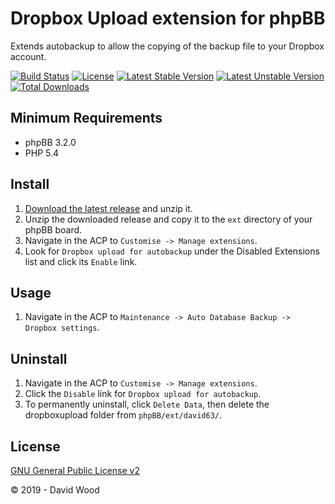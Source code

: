 # Dropbox Upload extension for phpBB

Extends autobackup to allow the copying of the backup file to your Dropbox account.

[![Build Status](https://travis-ci.com/david63/dropboxupload.svg?branch=master)](https://travis-ci.com/david63/dropboxupload)
[![License](https://poser.pugx.org/david63/dropboxupload/license)](https://packagist.org/packages/david63/dropboxupload)
[![Latest Stable Version](https://poser.pugx.org/david63/dropboxupload/v/stable)](https://packagist.org/packages/david63/dropboxupload)
[![Latest Unstable Version](https://poser.pugx.org/david63/dropboxupload/v/unstable)](https://packagist.org/packages/david63/dropboxupload)
[![Total Downloads](https://poser.pugx.org/david63/dropboxupload/downloads)](https://packagist.org/packages/david63/dropboxupload)

## Minimum Requirements
* phpBB 3.2.0
* PHP 5.4

## Install
1. [Download the latest release](https://github.com/david63/dropboxupload/archive/3.2.zip) and unzip it.
2. Unzip the downloaded release and copy it to the `ext` directory of your phpBB board.
3. Navigate in the ACP to `Customise -> Manage extensions`.
4. Look for `Dropbox upload for autobackup` under the Disabled Extensions list and click its `Enable` link.

## Usage
1. Navigate in the ACP to `Maintenance -> Auto Database Backup -> Dropbox settings`.

## Uninstall
1. Navigate in the ACP to `Customise -> Manage extensions`.
2. Click the `Disable` link for `Dropbox upload for autobackup`.
3. To permanently uninstall, click `Delete Data`, then delete the dropboxupload folder from `phpBB/ext/david63/`.

## License
[GNU General Public License v2](http://opensource.org/licenses/GPL-2.0)

© 2019 - David Wood